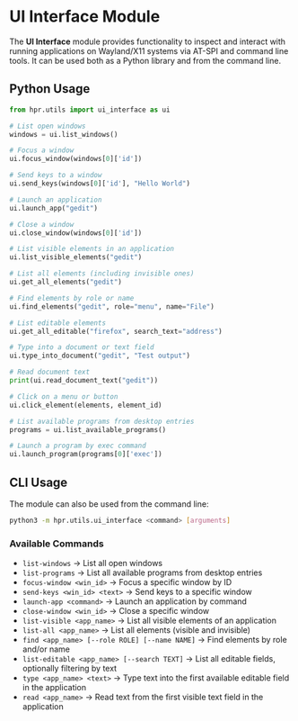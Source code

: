 # UI Interface Module

The **UI Interface** module provides functionality to inspect and interact with running applications on Wayland/X11 systems via AT-SPI and command line tools. It can be used both as a Python library and from the command line.

## Python Usage

```python
from hpr.utils import ui_interface as ui

# List open windows
windows = ui.list_windows()

# Focus a window
ui.focus_window(windows[0]['id'])

# Send keys to a window
ui.send_keys(windows[0]['id'], "Hello World")

# Launch an application
ui.launch_app("gedit")

# Close a window
ui.close_window(windows[0]['id'])

# List visible elements in an application
ui.list_visible_elements("gedit")

# List all elements (including invisible ones)
ui.get_all_elements("gedit")

# Find elements by role or name
ui.find_elements("gedit", role="menu", name="File")

# List editable elements
ui.get_all_editable("firefox", search_text="address")

# Type into a document or text field
ui.type_into_document("gedit", "Test output")

# Read document text
print(ui.read_document_text("gedit"))

# Click on a menu or button
ui.click_element(elements, element_id)

# List available programs from desktop entries
programs = ui.list_available_programs()

# Launch a program by exec command
ui.launch_program(programs[0]['exec'])
```

## CLI Usage

The module can also be used from the command line:

```bash
python3 -m hpr.utils.ui_interface <command> [arguments]
```

### Available Commands

- `list-windows` → List all open windows
- `list-programs` → List all available programs from desktop entries
- `focus-window <win_id>` → Focus a specific window by ID
- `send-keys <win_id> <text>` → Send keys to a specific window
- `launch-app <command>` → Launch an application by command
- `close-window <win_id>` → Close a specific window
- `list-visible <app_name>` → List all visible elements of an application
- `list-all <app_name>` → List all elements (visible and invisible)
- `find <app_name> [--role ROLE] [--name NAME]` → Find elements by role and/or name
- `list-editable <app_name> [--search TEXT]` → List all editable fields, optionally filtering by text
- `type <app_name> <text>` → Type text into the first available editable field in the application
- `read <app_name>` → Read text from the first visible text field in the application
```
